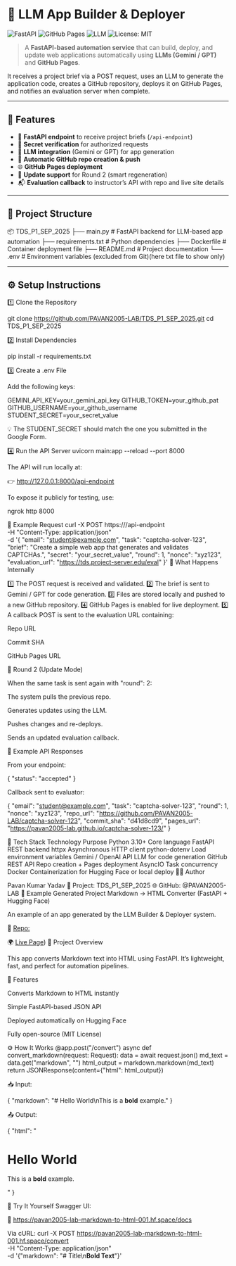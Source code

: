 # 🧠 LLM App Builder & Deployer

![FastAPI](https://img.shields.io/badge/FastAPI-005571?style=for-the-badge&logo=fastapi&logoColor=white)
![GitHub Pages](https://img.shields.io/badge/Deploy-GitHub%20Pages-327FC7?style=for-the-badge&logo=github&logoColor=white)
![LLM](https://img.shields.io/badge/Powered%20by-LLM%20(Gemini%20%2F%20GPT)-purple?style=for-the-badge)
![License: MIT](https://img.shields.io/badge/License-MIT-yellow.svg)

> A **FastAPI-based automation service** that can build, deploy, and update web applications automatically using **LLMs (Gemini / GPT)** and **GitHub Pages**.

It receives a project brief via a POST request, uses an LLM to generate the application code, creates a GitHub repository, deploys it on GitHub Pages, and notifies an evaluation server when complete.

---

## 🚀 Features

- 📨 **FastAPI endpoint** to receive project briefs (`/api-endpoint`)
- 🔐 **Secret verification** for authorized requests  
- 🤖 **LLM integration** (Gemini or GPT) for app generation  
- 🧩 **Automatic GitHub repo creation & push**
- 🌐 **GitHub Pages deployment**
- 🔁 **Update support** for Round 2 (smart regeneration)
- 📬 **Evaluation callback** to instructor’s API with repo and live site details

---

## 🧩 Project Structure

📦 TDS_P1_SEP_2025
├── main.py # FastAPI backend for LLM-based app automation
├── requirements.txt # Python dependencies
├── Dockerfile # Container deployment file
├── README.md # Project documentation
└── .env # Environment variables (excluded from Git)(here txt file to show only)


---

## ⚙️ Setup Instructions

1️⃣ Clone the Repository

git clone https://github.com/PAVAN2005-LAB/TDS_P1_SEP_2025.git
cd TDS_P1_SEP_2025

2️⃣ Install Dependencies
 
pip install -r requirements.txt

3️⃣ Create a .env File

Add the following keys:

GEMINI_API_KEY=your_gemini_api_key
GITHUB_TOKEN=your_github_pat
GITHUB_USERNAME=your_github_username
STUDENT_SECRET=your_secret_value


💡 The STUDENT_SECRET should match the one you submitted in the Google Form.

4️⃣ Run the API Server
uvicorn main:app --reload --port 8000


The API will run locally at:

👉 http://127.0.0.1:8000/api-endpoint

To expose it publicly for testing, use:

ngrok http 8000

🧠 Example Request
curl -X POST https://<your-ngrok-url>/api-endpoint \
  -H "Content-Type: application/json" \
  -d '{
    "email": "student@example.com",
    "task": "captcha-solver-123",
    "brief": "Create a simple web app that generates and validates CAPTCHAs.",
    "secret": "your_secret_value",
    "round": 1,
    "nonce": "xyz123",
    "evaluation_url": "https://tds.project-server.edu/eval"
  }'
🧩 What Happens Internally

1️⃣ The POST request is received and validated.
2️⃣ The brief is sent to Gemini / GPT for code generation.
3️⃣ Files are stored locally and pushed to a new GitHub repository.
4️⃣ GitHub Pages is enabled for live deployment.
5️⃣ A callback POST is sent to the evaluation URL containing:

Repo URL

Commit SHA

GitHub Pages URL

🔁 Round 2 (Update Mode)

When the same task is sent again with "round": 2:

The system pulls the previous repo.

Generates updates using the LLM.

Pushes changes and re-deploys.

Sends an updated evaluation callback.

🧾 Example API Responses

From your endpoint:

{
  "status": "accepted"
}


Callback sent to evaluator:

{
  "email": "student@example.com",
  "task": "captcha-solver-123",
  "round": 1,
  "nonce": "xyz123",
  "repo_url": "https://github.com/PAVAN2005-LAB/captcha-solver-123",
  "commit_sha": "d41d8cd9",
  "pages_url": "https://pavan2005-lab.github.io/captcha-solver-123/"
}

🧰 Tech Stack
Technology	Purpose
Python 3.10+	Core language
FastAPI	REST backend
httpx	Asynchronous HTTP client
python-dotenv	Load environment variables
Gemini / OpenAI API	LLM for code generation
GitHub REST API	Repo creation + Pages deployment
AsyncIO	Task concurrency
Docker	Containerization for Hugging Face or local deploy
🧑‍💻 Author

Pavan Kumar Yadav
📘 Project: TDS_P1_SEP_2025
🌐 GitHub: @PAVAN2005-LAB
🧩 Example Generated Project
Markdown → HTML Converter (FastAPI + Hugging Face)

An example of an app generated by the LLM Builder & Deployer system.

🔗 [Repo:](https://github.com/PAVAN2005-LAB/markdown-to-html-001)

🌍 [Live Page](https://pavan2005-lab.github.io/markdown-to-html-001/))
🚀 Project Overview

This app converts Markdown text into HTML using FastAPI.
It’s lightweight, fast, and perfect for automation pipelines.

🧠 Features

Converts Markdown to HTML instantly

Simple FastAPI-based JSON API

Deployed automatically on Hugging Face

Fully open-source (MIT License)

⚙️ How It Works
@app.post("/convert")
async def convert_markdown(request: Request):
    data = await request.json()
    md_text = data.get("markdown", "")
    html_output = markdown.markdown(md_text)
    return JSONResponse(content={"html": html_output})


📥 Input:

{ "markdown": "# Hello World\nThis is a **bold** example." }


📤 Output:

{ "html": "<h1>Hello World</h1><p>This is a <strong>bold</strong> example.</p>" }

🧪 Try It Yourself
Swagger UI:

🔗 https://pavan2005-lab-markdown-to-html-001.hf.space/docs

Via cURL:
curl -X POST https://pavan2005-lab-markdown-to-html-001.hf.space/convert \
  -H "Content-Type: application/json" \
  -d '{"markdown": "# Title\n**Bold Text**"}'
